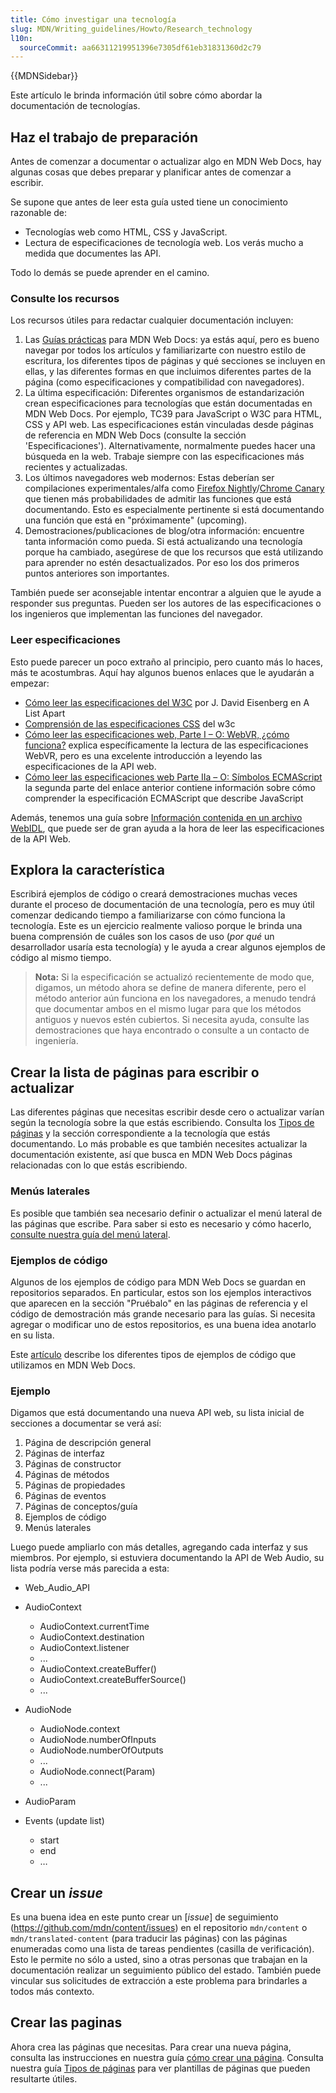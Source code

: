 ```yaml
---
title: Cómo investigar una tecnología
slug: MDN/Writing_guidelines/Howto/Research_technology
l10n:
  sourceCommit: aa66311219951396e7305df61eb31831360d2c79
---
```


{{MDNSidebar}}

Este artículo le brinda información útil sobre cómo abordar la documentación de tecnologías.

## Haz el trabajo de preparación

Antes de comenzar a documentar o actualizar algo en MDN Web Docs, hay algunas cosas que debes preparar y planificar antes de comenzar a escribir.

Se supone que antes de leer esta guía usted tiene un conocimiento razonable de:

- Tecnologías web como HTML, CSS y JavaScript.
- Lectura de especificaciones de tecnología web. Los verás mucho a medida que documentes las API.

Todo lo demás se puede aprender en el camino.

### Consulte los recursos

Los recursos útiles para redactar cualquier documentación incluyen:

1. Las [Guías prácticas](/es/docs/MDN/Writing_guidelines/Howto) para MDN Web Docs: ya estás aquí, pero es bueno navegar por todos los artículos y familiarizarte con nuestro estilo de escritura, los diferentes tipos de páginas y qué secciones se incluyen en ellas, y las diferentes formas en que incluimos diferentes partes de la página (como especificaciones y compatibilidad con navegadores).
2. La última especificación:
   Diferentes organismos de estandarización crean especificaciones para tecnologías que están documentadas en MDN Web Docs. Por ejemplo, TC39 para JavaScript o W3C para HTML, CSS y API web.
   Las especificaciones están vinculadas desde páginas de referencia en MDN Web Docs (consulte la sección 'Especificaciones'). Alternativamente, normalmente puedes hacer una búsqueda en la web. Trabaje siempre con las especificaciones más recientes y actualizadas.
3. Los últimos navegadores web modernos:
   Estas deberían ser compilaciones experimentales/alfa como [Firefox Nightly](https://www.mozilla.org/es/firefox/channel/desktop/)/[Chrome Canary](https://www.google.com/intl/es/chrome/canary/) que tienen más probabilidades de admitir las funciones que está documentando.
   Esto es especialmente pertinente si está documentando una función que está en "próximamente" (upcoming).
4. Demostraciones/publicaciones de blog/otra información: encuentre tanta información como pueda. Si está actualizando una tecnología porque ha cambiado, asegúrese de que los recursos que está utilizando para aprender no estén desactualizados. Por eso los dos primeros puntos anteriores son importantes.

También puede ser aconsejable intentar encontrar a alguien que le ayude a responder sus preguntas. Pueden ser los autores de las especificaciones o los ingenieros que implementan las funciones del navegador.

### Leer especificaciones

Esto puede parecer un poco extraño al principio, pero cuanto más lo haces, más te acostumbras. Aquí hay algunos buenos enlaces que le ayudarán a empezar:

- [Cómo leer las especificaciones del W3C](https://alistapart.com/article/readspec/) por J. David Eisenberg en A List Apart
- [Comprensión de las especificaciones CSS](https://www.w3.org/Style/CSS/read) del w3c
- [Cómo leer las especificaciones web, Parte I – O: WebVR, ¿cómo funciona?](https://surma.dev/things/reading-specs/) explica específicamente la lectura de las especificaciones WebVR, pero es una excelente introducción a leyendo las especificaciones de la API web.
- [Cómo leer las especificaciones web Parte IIa – O: Símbolos ECMAScript](https://surma.dev/things/reading-specs-2/) la segunda parte del enlace anterior contiene información sobre cómo comprender la especificación ECMAScript que describe JavaScript

Además, tenemos una guía sobre [Información contenida en un archivo WebIDL](/es/docs/MDN/Writing_guidelines/Howto/Write_an_API_reference/Information_contained_in_a_WebIDL_file), que puede ser de gran ayuda a la hora de leer las especificaciones de la API Web.

## Explora la característica

Escribirá ejemplos de código o creará demostraciones muchas veces durante el proceso de documentación de una tecnología, pero es muy útil comenzar dedicando tiempo a familiarizarse con cómo funciona la tecnología. Este es un ejercicio realmente valioso porque le brinda una buena comprensión de cuáles son los casos de uso (_por qué_ un desarrollador usaría esta tecnología) y le ayuda a crear algunos ejemplos de código al mismo tiempo.

> **Nota:** Si la especificación se actualizó recientemente de modo que, digamos, un método ahora se define de manera diferente, pero el método anterior aún funciona en los navegadores, a menudo tendrá que documentar ambos en el mismo lugar para que los métodos antiguos y nuevos estén cubiertos.
> Si necesita ayuda, consulte las demostraciones que haya encontrado o consulte a un contacto de ingeniería.

## Crear la lista de páginas para escribir o actualizar

Las diferentes páginas que necesitas escribir desde cero o actualizar varían según la tecnología sobre la que estás escribiendo. Consulta los [Tipos de páginas](/es/docs/MDN/Writing_guidelines/Page_structures/Page_types) y la sección correspondiente a la tecnología que estás documentando. Lo más probable es que también necesites actualizar la documentación existente, así que busca en MDN Web Docs páginas relacionadas con lo que estás escribiendo.

### Menús laterales

Es posible que también sea necesario definir o actualizar el menú lateral de las páginas que escribe. Para saber si esto es necesario y cómo hacerlo, [consulte nuestra guía del menú lateral](/es/docs/MDN/Writing_guidelines/Howto/Write_an_API_reference/Sidebars).

### Ejemplos de código

Algunos de los ejemplos de código para MDN Web Docs se guardan en repositorios separados. En particular, estos son los ejemplos interactivos que aparecen en la sección "Pruébalo" en las páginas de referencia y el código de demostración más grande necesario para las guías. Si necesita agregar o modificar uno de estos repositorios, es una buena idea anotarlo en su lista.

Este [artículo](/es/docs/MDN/Writing_guidelines/Page_structures/Code_examples) describe los diferentes tipos de ejemplos de código que utilizamos en MDN Web Docs.

### Ejemplo

Digamos que está documentando una nueva API web, su lista inicial de secciones a documentar se verá así:

1. Página de descripción general
2. Páginas de interfaz
3. Páginas de constructor
4. Páginas de métodos
5. Páginas de propiedades
6. Páginas de eventos
7. Páginas de conceptos/guía
8. Ejemplos de código
9. Menús laterales

Luego puede ampliarlo con más detalles, agregando cada interfaz y sus miembros. Por ejemplo, si estuviera documentando la API de Web Audio, su lista podría verse más parecida a esta:

- Web_Audio_API
- AudioContext

  - AudioContext.currentTime
  - AudioContext.destination
  - AudioContext.listener
  - ...
  - AudioContext.createBuffer()
  - AudioContext.createBufferSource()
  - ...

- AudioNode

  - AudioNode.context
  - AudioNode.numberOfInputs
  - AudioNode.numberOfOutputs
  - ...
  - AudioNode.connect(Param)
  - ...

- AudioParam
- Events (update list)

  - start
  - end
  - …

## Crear un _issue_

Es una buena idea en este punto crear un [_issue_] de seguimiento (https://github.com/mdn/content/issues) en el repositorio `mdn/content` o `mdn/translated-content` (para traducir las páginas) con las páginas enumeradas como una lista de tareas pendientes (casilla de verificación). Esto le permite no sólo a usted, sino a otras personas que trabajan en la documentación realizar un seguimiento público del estado. También puede vincular sus solicitudes de extracción a este problema para brindarles a todos más contexto.

## Crear las paginas

Ahora crea las páginas que necesitas. Para crear una nueva página, consulta las instrucciones en nuestra guía [cómo crear una página](/es/docs/MDN/Writing_guidelines/Howto/Creating_moving_deleting). Consulta nuestra guía [Tipos de páginas](/es/docs/MDN/Writing_guidelines/Page_structures/Page_types) para ver plantillas de páginas que pueden resultarte útiles.
